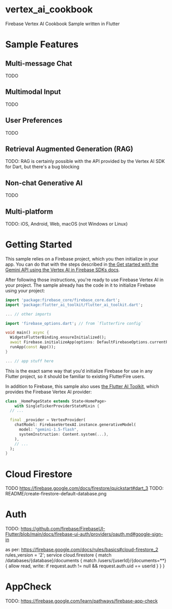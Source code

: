 # vertex_ai_cookbook

Firebase Vertex AI Cookbook Sample written in Flutter

# Sample Features
## Multi-message Chat
TODO

## Multimodal Input
TODO

## User Preferences
TODO

## Retrieval Augmented Generation (RAG)
TODO: RAG is certainly possible with the API provided by the Vertex AI SDK for Dart, but there's a bug blocking

## Non-chat Generative AI
TODO

## Multi-platform
TODO: iOS, Android, Web, macOS (not Windows or Linux)

# Getting Started

This sample relies on a Firebase project, which you then initialize in your app. You can do that with the steps described in [the Get started with the Gemini API using the Vertex AI in Firebase SDKs docs](https://firebase.google.com/docs/vertex-ai/get-started?platform=flutter).

After following those instructions, you're ready to use Firebase Vertex AI in your project. The sample already has the code in it to  initialize Firebase using your project:

```dart
import 'package:firebase_core/firebase_core.dart';
import 'package:flutter_ai_toolkit/flutter_ai_toolkit.dart';

... // other imports

import 'firebase_options.dart'; // from `flutterfire config`

void main() async {
  WidgetsFlutterBinding.ensureInitialized();
  await Firebase.initializeApp(options: DefaultFirebaseOptions.currentPlatform);
  runApp(const App());
}

... // app stuff here
```

This is the exact same way that you'd initialize Firebase for use in any Flutter project, so it should be familiar to existing FlutterFire users.

In addition to Firebase, this sample also uses [the Flutter AI Toolkit](https://github.com/csells/flutter_ai_toolkit), which provides the Firebase Vertex AI provider:

```dart
class _HomePageState extends State<HomePage>
    with SingleTickerProviderStateMixin {
  // ...

  final _provider = VertexProvider(
    chatModel: FirebaseVertexAI.instance.generativeModel(
      model: "gemini-1.5-flash",
      systemInstruction: Content.system(...),
    ),
    // ...
  );
}
```
# Cloud Firestore
TODO
https://firebase.google.com/docs/firestore/quickstart#dart_3
TODO: README/create-firestore-default-database.png

# Auth
TODO: https://github.com/firebase/FirebaseUI-Flutter/blob/main/docs/firebase-ui-auth/providers/oauth.md#google-sign-in

as per: https://firebase.google.com/docs/rules/basics#cloud-firestore_2
rules_version = '2';
service cloud.firestore {
  match /databases/{database}/documents {
    match /users/{userId}/{documents=**} {
      allow read, write: if request.auth != null && request.auth.uid == userId
    }
  }
}


# AppCheck
TODO: https://firebase.google.com/learn/pathways/firebase-app-check

